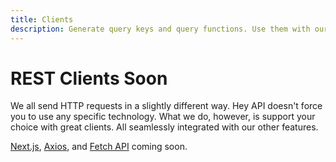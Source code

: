 ```yaml
---
title: Clients
description: Generate query keys and query functions. Use them with our REST clients or bring your own.
---
```


# REST Clients <span class="soon">Soon</span>

We all send HTTP requests in a slightly different way. Hey API doesn't force you to use any specific technology. What we do, however, is support your choice with great clients. All seamlessly integrated with our other features.

[Next.js](https://nextjs.org/), [Axios](https://axios-http.com/), and [Fetch API](https://developer.mozilla.org/docs/Web/API/Fetch_API) coming soon.
